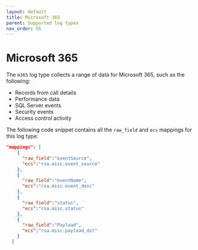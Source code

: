 ```yaml
---
layout: default
title: Microsoft 365
parent: Supported log types
nav_order: 55
---
```


# Microsoft 365

The `m365` log type collects a range of data for Microsoft 365, such as the following: 

- Records from call details
- Performance data
- SQL Server events 
- Security events
- Access control activity

The following code snippet contains all the `raw_field` and `ecs` mappings for this log type:

```json
"mappings": [
    {
      "raw_field":"eventSource",
      "ecs":"rsa.misc.event_source"
    },
    {
      "raw_field":"eventName",
      "ecs":"rsa.misc.event_desc"
    },
    {
      "raw_field":"status",
      "ecs":"rsa.misc.status"
    },
    {
      "raw_field":"Payload",
      "ecs":"rsa.misc.payload_dst"
    }
  ]
```